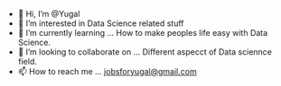 - 👋 Hi, I’m @Yugal
- 👀 I’m interested in Data Science related stuff
- 🌱 I’m currently learning ... How to make peoples life easy with Data Science.
- 💞️ I’m looking to collaborate on ... Different aspecct of Data sciennce field.
- 📫 How to reach me ... jobsforyugal@gmail.com

<!---
Yugal5/Yugal5 is a ✨ special ✨ repository because its `README.md` (this file) appears on your GitHub profile.
You can click the Preview link to take a look at your changes.
--->
